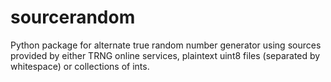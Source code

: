 # sourcerandom
Python package for alternate true random number generator using sources provided by either TRNG online services, plaintext uint8 files (separated by whitespace) or collections of ints.
